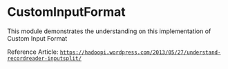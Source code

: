 CustomInputFormat
=================

This module demonstrates the understanding on this implementation of Custom Input Format

Reference Article:
<code>https://hadoopi.wordpress.com/2013/05/27/understand-recordreader-inputsplit/</code>
